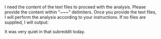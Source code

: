 I need the content of the text files to proceed with the analysis. Please provide the content within "~~~" delimiters. Once you provide the text files, I will perform the analysis according to your instructions. If no files are supplied, I will output:

It was very quiet in that subreddit today.

